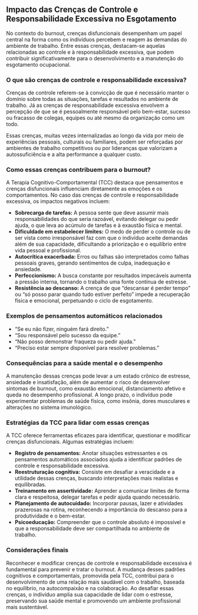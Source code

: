 
## Impacto das Crenças de Controle e Responsabilidade Excessiva no Esgotamento

No contexto do burnout, crenças disfuncionais desempenham um papel central na forma como os indivíduos percebem e reagem às demandas do ambiente de trabalho. Entre essas crenças, destacam-se aquelas relacionadas ao controle e à responsabilidade excessiva, que podem contribuir significativamente para o desenvolvimento e a manutenção do esgotamento ocupacional.

### O que são crenças de controle e responsabilidade excessiva?

Crenças de controle referem-se à convicção de que é necessário manter o domínio sobre todas as situações, tarefas e resultados no ambiente de trabalho. Já as crenças de responsabilidade excessiva envolvem a percepção de que se é pessoalmente responsável pelo bem-estar, sucesso ou fracasso de colegas, equipes ou até mesmo da organização como um todo.

Essas crenças, muitas vezes internalizadas ao longo da vida por meio de experiências pessoais, culturais ou familiares, podem ser reforçadas por ambientes de trabalho competitivos ou por lideranças que valorizam a autossuficiência e a alta performance a qualquer custo.

### Como essas crenças contribuem para o burnout?

A Terapia Cognitivo-Comportamental (TCC) destaca que pensamentos e crenças disfuncionais influenciam diretamente as emoções e os comportamentos. No caso das crenças de controle e responsabilidade excessiva, os impactos negativos incluem:

- **Sobrecarga de tarefas:** A pessoa sente que deve assumir mais responsabilidades do que seria razoável, evitando delegar ou pedir ajuda, o que leva ao acúmulo de tarefas e à exaustão física e mental.
- **Dificuldade em estabelecer limites:** O medo de perder o controle ou de ser vista como irresponsável faz com que o indivíduo aceite demandas além de sua capacidade, dificultando a priorização e o equilíbrio entre vida pessoal e profissional.
- **Autocrítica exacerbada:** Erros ou falhas são interpretados como falhas pessoais graves, gerando sentimentos de culpa, inadequação e ansiedade.
- **Perfeccionismo:** A busca constante por resultados impecáveis aumenta a pressão interna, tornando o trabalho uma fonte contínua de estresse.
- **Resistência ao descanso:** A crença de que “descansar é perder tempo” ou “só posso parar quando tudo estiver perfeito” impede a recuperação física e emocional, perpetuando o ciclo de esgotamento.

### Exemplos de pensamentos automáticos relacionados

- “Se eu não fizer, ninguém fará direito.”
- “Sou responsável pelo sucesso da equipe.”
- “Não posso demonstrar fraqueza ou pedir ajuda.”
- “Preciso estar sempre disponível para resolver problemas.”

### Consequências para a saúde mental e o desempenho

A manutenção dessas crenças pode levar a um estado crônico de estresse, ansiedade e insatisfação, além de aumentar o risco de desenvolver sintomas de burnout, como exaustão emocional, distanciamento afetivo e queda no desempenho profissional. A longo prazo, o indivíduo pode experimentar problemas de saúde física, como insônia, dores musculares e alterações no sistema imunológico.

### Estratégias da TCC para lidar com essas crenças

A TCC oferece ferramentas eficazes para identificar, questionar e modificar crenças disfuncionais. Algumas estratégias incluem:

- **Registro de pensamentos:** Anotar situações estressantes e os pensamentos automáticos associados ajuda a identificar padrões de controle e responsabilidade excessiva.
- **Reestruturação cognitiva:** Consiste em desafiar a veracidade e a utilidade dessas crenças, buscando interpretações mais realistas e equilibradas.
- **Treinamento em assertividade:** Aprender a comunicar limites de forma clara e respeitosa, delegar tarefas e pedir ajuda quando necessário.
- **Planejamento de autocuidado:** Incorporar pausas, lazer e atividades prazerosas na rotina, reconhecendo a importância do descanso para a produtividade e o bem-estar.
- **Psicoeducação:** Compreender que o controle absoluto é impossível e que a responsabilidade deve ser compartilhada no ambiente de trabalho.

### Considerações finais

Reconhecer e modificar crenças de controle e responsabilidade excessiva é fundamental para prevenir e tratar o burnout. A mudança desses padrões cognitivos e comportamentais, promovida pela TCC, contribui para o desenvolvimento de uma relação mais saudável com o trabalho, baseada no equilíbrio, na autocompaixão e na colaboração. Ao desafiar essas crenças, o indivíduo amplia sua capacidade de lidar com o estresse, preservando sua saúde mental e promovendo um ambiente profissional mais sustentável.
```
